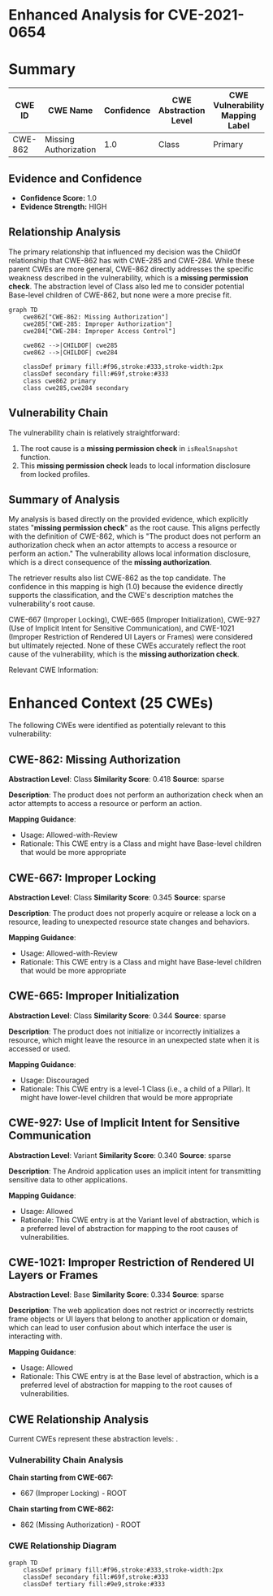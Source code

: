 # Enhanced Analysis for CVE-2021-0654

# Summary
| CWE ID | CWE Name | Confidence | CWE Abstraction Level | CWE Vulnerability Mapping Label | CWE-Vulnerability Mapping Notes |
|---|---|---|---|---|---|
| CWE-862 | Missing Authorization | 1.0 | Class | Primary | Allowed-with-Review |

## Evidence and Confidence

*   **Confidence Score:** 1.0
*   **Evidence Strength:** HIGH

## Relationship Analysis
The primary relationship that influenced my decision was the ChildOf relationship that CWE-862 has with CWE-285 and CWE-284. While these parent CWEs are more general, CWE-862 directly addresses the specific weakness described in the vulnerability, which is a **missing permission check**. The abstraction level of Class also led me to consider potential Base-level children of CWE-862, but none were a more precise fit.

```mermaid
graph TD
    cwe862["CWE-862: Missing Authorization"]
    cwe285["CWE-285: Improper Authorization"]
    cwe284["CWE-284: Improper Access Control"]

    cwe862 -->|CHILDOF| cwe285
    cwe862 -->|CHILDOF| cwe284

    classDef primary fill:#f96,stroke:#333,stroke-width:2px
    classDef secondary fill:#69f,stroke:#333
    class cwe862 primary
    class cwe285,cwe284 secondary
```

## Vulnerability Chain
The vulnerability chain is relatively straightforward:
1.  The root cause is a **missing permission check** in `isRealSnapshot` function.
2.  This **missing permission check** leads to local information disclosure from locked profiles.

## Summary of Analysis
My analysis is based directly on the provided evidence, which explicitly states "**missing permission check**" as the root cause. This aligns perfectly with the definition of CWE-862, which is "The product does not perform an authorization check when an actor attempts to access a resource or perform an action." The vulnerability allows local information disclosure, which is a direct consequence of the **missing authorization**.

The retriever results also list CWE-862 as the top candidate. The confidence in this mapping is high (1.0) because the evidence directly supports the classification, and the CWE's description matches the vulnerability's root cause.

CWE-667 (Improper Locking), CWE-665 (Improper Initialization), CWE-927 (Use of Implicit Intent for Sensitive Communication), and CWE-1021 (Improper Restriction of Rendered UI Layers or Frames) were considered but ultimately rejected. None of these CWEs accurately reflect the root cause of the vulnerability, which is the **missing authorization check**.

Relevant CWE Information:

# Enhanced Context (25 CWEs)
The following CWEs were identified as potentially relevant to this vulnerability:

## CWE-862: Missing Authorization
**Abstraction Level**: Class
**Similarity Score**: 0.418
**Source**: sparse

**Description**:
The product does not perform an authorization check when an actor attempts to access a resource or perform an action.

**Mapping Guidance**:
- Usage: Allowed-with-Review
- Rationale: This CWE entry is a Class and might have Base-level children that would be more appropriate

## CWE-667: Improper Locking
**Abstraction Level**: Class
**Similarity Score**: 0.345
**Source**: sparse

**Description**:
The product does not properly acquire or release a lock on a resource, leading to unexpected resource state changes and behaviors.

**Mapping Guidance**:
- Usage: Allowed-with-Review
- Rationale: This CWE entry is a Class and might have Base-level children that would be more appropriate

## CWE-665: Improper Initialization
**Abstraction Level**: Class
**Similarity Score**: 0.344
**Source**: sparse

**Description**:
The product does not initialize or incorrectly initializes a resource, which might leave the resource in an unexpected state when it is accessed or used.

**Mapping Guidance**:
- Usage: Discouraged
- Rationale: This CWE entry is a level-1 Class (i.e., a child of a Pillar). It might have lower-level children that would be more appropriate

## CWE-927: Use of Implicit Intent for Sensitive Communication
**Abstraction Level**: Variant
**Similarity Score**: 0.340
**Source**: sparse

**Description**:
The Android application uses an implicit intent for transmitting sensitive data to other applications.

**Mapping Guidance**:
- Usage: Allowed
- Rationale: This CWE entry is at the Variant level of abstraction, which is a preferred level of abstraction for mapping to the root causes of vulnerabilities.

## CWE-1021: Improper Restriction of Rendered UI Layers or Frames
**Abstraction Level**: Base
**Similarity Score**: 0.334
**Source**: sparse

**Description**:
The web application does not restrict or incorrectly restricts frame objects or UI layers that belong to another application or domain, which can lead to user confusion about which interface the user is interacting with.

**Mapping Guidance**:
- Usage: Allowed
- Rationale: This CWE entry is at the Base level of abstraction, which is a preferred level of abstraction for mapping to the root causes of vulnerabilities.


## CWE Relationship Analysis

Current CWEs represent these abstraction levels: .


### Vulnerability Chain Analysis

**Chain starting from CWE-667:**
- 667 (Improper Locking) - ROOT


**Chain starting from CWE-862:**
- 862 (Missing Authorization) - ROOT



### CWE Relationship Diagram

```mermaid
graph TD
    classDef primary fill:#f96,stroke:#333,stroke-width:2px
    classDef secondary fill:#69f,stroke:#333
    classDef tertiary fill:#9e9,stroke:#333
```
